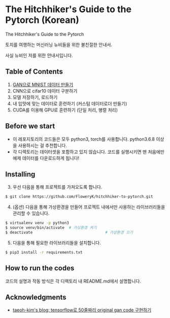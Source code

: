 # The Hitchhiker's Guide to the Pytorch (Korean)

The Hitchhiker's Guide to the Pytorch

토치를 여행하는 머신러닝 뉴비들을 위한 불친절한 안내서.

사실 뉴비인 저를 위한 안내서입니다.



## Table of Contents

1. [GAN으로 MNIST 데이터 만들기](mnist-generating-gan/README.md)
2. CNN으로 cifar10 데이터 구분하기
3. 모델 저장하기, 로드하기
4. 내 입맛에 맞는 데이터로 훈련하기 (커스텀 데이터로더 만들기)
5. CUDA를 이용해 GPU로 훈련하기 (단일 처리, 병렬 처리)



## Before we start

* 이 레포지토리의 코드들은 모두 python3, torch를 사용합니다. python3.6.8 이상을 사용하시는 걸 추천합니다. 
* 각 디렉토리는 데이터셋을 포함하고 있지 않습니다. 코드를 실행시키면 맨 처음에만 예제 데이터를 다운로드하게 됩니다!



## Installing

3. 우선 다음을 통해 프로젝트를 가져오도록 합니다.

```bash
$ git clone https://github.com/FloweryK/hitchhiker-to-pytorch.git
```

4. (옵션) 다음을 통해 가상환경을 만들어 프로젝트 내에서만 사용하는 라이브러리들을 관리할 수 있습니다.

```bash
$ virtualenv venv -p python3
$ source venv/bin/activate	# 가상환경 켜기
$ deactivate								# 가상환경 끄기
```

5. 다음을 통해 필요한 라이브러리들을 설치합니다. 

```bash
$ pip3 install -r requirements.txt
```



## How to run the codes

코드의 설명과 작동 방식은 각 디렉토리 내 README.md에서 설명합니다. 



## Acknowledgments

- [taeoh-kim's blog: tensorflow로 50줄짜리 original gan code 구현하기](https://taeoh-kim.github.io/blog/tensorflow로-50줄짜리-original-gan-code-구현하기/)

